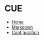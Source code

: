 # CUE

* [Home](/index.md)
* [Markdown](/docs/markdown.md)
* [Configuration](/docs/configuration.md)

[home]: /index.md
